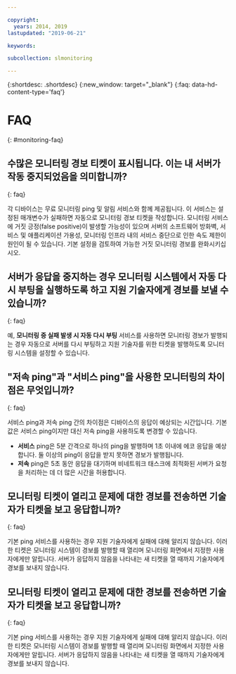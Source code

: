 ```yaml
---

copyright:
  years: 2014, 2019
lastupdated: "2019-06-21"

keywords:

subcollection: slmonitoring

---
```


{:shortdesc: .shortdesc}
{:new_window: target="_blank"}
{:faq: data-hd-content-type='faq'}

# FAQ
{: #monitoring-faq}

## 수많은 모니터링 경보 티켓이 표시됩니다. 이는 내 서버가 작동 중지되었음을 의미합니까?
{: faq}

각 디바이스는 무료 모니터링 ping 및 알림 서비스와 함께 제공됩니다. 이 서비스는 설정된 매개변수가 실패하면 자동으로 모니터링 경보 티켓을 작성합니다. 모니터링 서비스에 거짓 긍정(false positive)이 발생할 가능성이 있으며 서버의 소프트웨어 방화벽, 서비스 및 애플리케이션 가용성, 모니터링 인프라 내의 서비스 중단으로 인한 속도 제한이 원인이 될 수 있습니다. 기본 설정을 검토하여 가능한 거짓 모니터링 경보를 완화시키십시오.

## 서버가 응답을 중지하는 경우 모니터링 시스템에서 자동 다시 부팅을 실행하도록 하고 지원 기술자에게 경보를 보낼 수 있습니까?
{: faq}

예, **모니터링 중 실패 발생 시 자동 다시 부팅** 서비스를 사용하면 모니터링 경보가 발행되는 경우 자동으로 서버를 다시 부팅하고 지원 기술자를 위한 티켓을 발행하도록 모니터링 시스템을 설정할 수 있습니다.

## "저속 ping"과 "서비스 ping"을 사용한 모니터링의 차이점은 무엇입니까?
{: faq}

서비스 ping과 저속 ping 간의 차이점은 디바이스의 응답이 예상되는 시간입니다. 기본값은 서비스 ping이지만 대신 저속 ping을 사용하도록 변경할 수 있습니다.

* **서비스** ping은 5분 간격으로 하나의 ping을 발행하며 1초 이내에 에코 응답을 예상합니다. 둘 이상의 ping이 응답을 받지 못하면 경보가 발행됩니다.
* **저속** ping은 5초 동안 응답을 대기하며 비네트워크 태스크에 최적화된 서버가 요청을 처리하는 데 더 많은 시간을 허용합니다.


## 모니터링 티켓이 열리고 문제에 대한 경보를 전송하면 기술자가 티켓을 보고 응답합니까?
{: faq}

기본 ping 서비스를 사용하는 경우 지원 기술자에게 실패에 대해 알리지 않습니다. 이러한 티켓은 모니터링 시스템이 경보를 발행할 때 열리며 모니터링 화면에서 지정한 사용자에게만 알립니다. 서버가 응답하지 않음을 나타내는 새 티켓을 열 때까지 기술자에게 경보를 보내지 않습니다.


## 모니터링 티켓이 열리고 문제에 대한 경보를 전송하면 기술자가 티켓을 보고 응답합니까?
{: faq}

기본 ping 서비스를 사용하는 경우 지원 기술자에게 실패에 대해 알리지 않습니다. 이러한 티켓은 모니터링 시스템이 경보를 발행할 때 열리며 모니터링 화면에서 지정한 사용자에게만 알립니다. 서버가 응답하지 않음을 나타내는 새 티켓을 열 때까지 기술자에게 경보를 보내지 않습니다.
